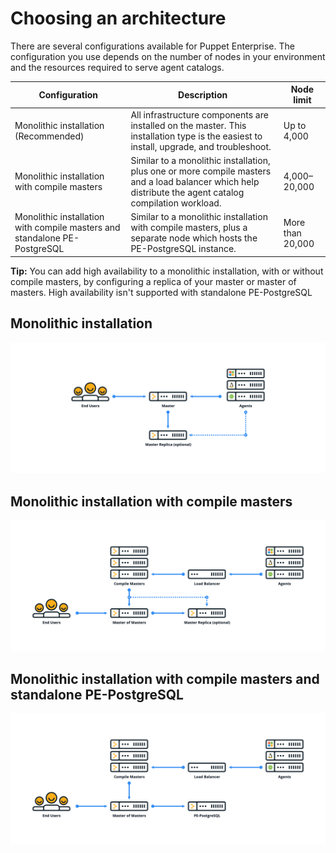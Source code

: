 # Choosing an architecture

There are several configurations available for Puppet Enterprise. The configuration you use depends on the number of nodes in your environment and the resources required to serve agent catalogs.

|Configuration|Description|Node limit|
|-------------|-----------|----------|
|Monolithic installation \(Recommended\)|All infrastructure components are installed on the master. This installation type is the easiest to install, upgrade, and troubleshoot.|Up to 4,000|
|Monolithic installation with compile masters|Similar to a monolithic installation, plus one or more compile masters and a load balancer which help distribute the agent catalog compilation workload.|4,000–20,000|
|Monolithic installation with compile masters and standalone PE-PostgreSQL|Similar to a monolithic installation with compile masters, plus a separate node which hosts the PE-PostgreSQL instance.|More than 20,000|

**Tip:** You can add high availability to a monolithic installation, with or without compile masters, by configuring a replica of your master or master of masters. High availability isn't supported with standalone PE-PostgreSQL

## Monolithic installation

![Graphic showing the monolithic architecture, where end users interact with a single master, and the master interacts with multiple agents.](mono.png)

## Monolithic installation with compile masters

![Graphic showing the monolithic architecture with compile masters, where end users interact with a single master of masters. The master of master interacts with multiple compile masters and multiple agents.](mono_compile.png)

## Monolithic installation with compile masters and standalone PE-PostgreSQL

![Graphic showing the monolithic architecture with compile masters and a standalone PE-PostgreSQL node, where end users interact with a single master of masters. The master of master interacts with multiple compile masters and multiple agents.](mono_compile_postgres.png)

